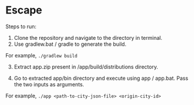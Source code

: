 # Escape


Steps to run:

1. Clone the repository and navigate to the directory in terminal.
2. Use gradlew.bat / gradle to generate the build.

For example, `./gradlew build`

3. Extract app.zip present in <repo-path>/app/build/distributions directory.

4. Go to extracted app/bin directory and execute using app / app.bat. Pass the two inputs as arguments.

For example, `./app <path-to-city-json-file> <origin-city-id>`
